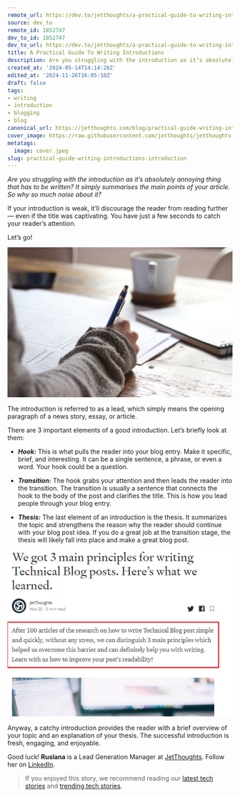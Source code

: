 ```yaml
---
remote_url: https://dev.to/jetthoughts/a-practical-guide-to-writing-introductions-4d5k
source: dev_to
remote_id: 1852747
dev_to_id: 1852747
dev_to_url: https://dev.to/jetthoughts/a-practical-guide-to-writing-introductions-4d5k
title: A Practical Guide To Writing Introductions
description: Are you struggling with the introduction as it’s absolutely annoying thing that has to be written? It...
created_at: '2024-05-14T14:14:26Z'
edited_at: '2024-11-26T16:05:10Z'
draft: false
tags:
- writing
- introduction
- blogging
- blog
canonical_url: https://jetthoughts.com/blog/practical-guide-writing-introductions-introduction/
cover_image: https://raw.githubusercontent.com/jetthoughts/jetthoughts.github.io/master/content/blog/practical-guide-writing-introductions-introduction/cover.jpeg
metatags:
  image: cover.jpeg
slug: practical-guide-writing-introductions-introduction
---
```

*Are you struggling with the introduction as it’s absolutely annoying thing that has to be written? It simply summarises the main points of your article. So why so much noise about it?*

If your introduction is weak, it’ll discourage the reader from reading further — even if the title was captivating. You have just a few seconds to catch your reader’s attention.

Let’s go!

![Photo by [Green Chameleon](https://unsplash.com/@craftedbygc?utm_source=unsplash&utm_medium=referral&utm_content=creditCopyText) on [Unsplash](https://unsplash.com/s/photos/writer?utm_source=unsplash&utm_medium=referral&utm_content=creditCopyText)](file_0.jpeg)

The introduction is referred to as a lead, which simply means the opening paragraph of a news story, essay, or article.

There are 3 important elements of a good introduction. Let’s briefly look at them:

* ***Hook:*** This is what pulls the reader into your blog entry. Make it specific, brief, and interesting. It can be a single sentence, a phrase, or even a word. Your hook could be a question.

* ***Transition:*** The hook grabs your attention and then leads the reader into the transition. The transition is usually a sentence that connects the hook to the body of the post and clarifies the title. This is how you lead people through your blog entry.

* ***Thesis:*** The last element of an introduction is the thesis. It summarizes the topic and strengthens the reason why the reader should continue with your blog post idea. If you do a great job at the transition stage, the thesis will likely fall into place and make a great blog post.

![](file_1.jpeg)

Anyway, a catchy introduction provides the reader with a brief overview of your topic and an explanation of your thesis. The successful introduction is fresh, engaging, and enjoyable.

Good luck!
**Ruslana** is a Lead Generation Manager at [JetThoughts](https://www.jetthoughts.com/). Follow her on [LinkedIn](https://www.linkedin.com/in/ruslana-brykaliuk-970016135/).
> If you enjoyed this story, we recommend reading our [latest tech stories](https://jtway.co/latest) and [trending tech stories](https://jtway.co/trending).
